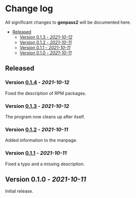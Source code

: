 # Change log

All significant changes to **genpass2** will be documented here.

- [Released](#released)
	- [Version 0.1.3 - *2021-10-12*](#version-013---2021-10-12)
	- [Version 0.1.2 - *2021-10-11*](#version-012---2021-10-11)
	- [Version 0.1.1 - *2021-10-11*](#version-011---2021-10-11)
	- [Version 0.1.0 - *2021-10-11*](#version-010---2021-10-11)

## Released
### Version [0.1.4](https://github.com/nico-castell/genpass2/releases/tag/0.1.4) - *2021-10-12*
Fixed the description of RPM packages.

### Version [0.1.3](https://github.com/nico-castell/genpass2/releases/tag/0.1.3) - *2021-10-12*
The program now cleans up after itself.

### Version [0.1.2](https://github.com/nico-castell/genpass2/releases/tag/0.1.2) - *2021-10-11*
Added information to the manpage.

### Version [0.1.1](https://github.com/nico-castell/genpass2/releases/tag/0.1.1) - *2021-10-11*
Fixed a typo and a missing description.

## Version 0.1.0 - *2021-10-11*
Initial release.
